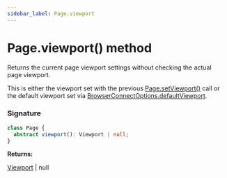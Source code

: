 ```yaml
---
sidebar_label: Page.viewport
---
```


# Page.viewport() method

Returns the current page viewport settings without checking the actual page viewport.

This is either the viewport set with the previous [Page.setViewport()](./puppeteer.page.setviewport.md) call or the default viewport set via [BrowserConnectOptions.defaultViewport](./puppeteer.browserconnectoptions.md#defaultviewport).

### Signature

```typescript
class Page {
  abstract viewport(): Viewport | null;
}
```

**Returns:**

[Viewport](./puppeteer.viewport.md) \| null
